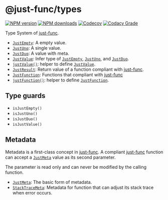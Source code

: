 # @just-func/types

[![NPM version][npm-image]][npm-url]
[![NPM downloads][downloads-image]][downloads-url]
[![Codecov][codecov-image]][codecov-url]
[![Codacy Grade][codacy-grade]][codacy-url]

Type System of [just-func][just-func-typescript].

- [`JustEmpty`]: A empty value.
- [`JustUno`]: A single value.
- [`JustDuo`]: A value with meta.
- [`JustValue`]: Infer type of [`JustEmpty`], [`JustUno`], and [`JustDuo`].
- [`justValue()`]: helper to define [`JustValue`].
- [`JustResult`]: Return value of a function compliant with [just-func].
- [`JustFunction`]: Functions that compliant with [just-func]
- [`justFunction()`]: helper to define [`JustFunction`].

## Type guards

- `isJustEmpty()`
- `isJustUno()`
- `isJustDuo()`
- `isJustValue()`

## Metadata

Metadata is a first-class concept in [just-func].
A compliant [just-func] function can accept a [`JustMeta`] value as its second parameter.

The parameter is read only and can never be modified by the calling function.

- [`JustMeta`]: The basic form of metadata.
- [`StackTraceMeta`]: Metadata for function that can adjust its stack trace when error occurs.

[codacy-grade]: https://app.codacy.com/project/badge/Grade/cb8acd44f2874dbf85b1755a85690097
[codacy-url]: https://www.codacy.com/gh/justland/just-func-typescript/dashboard?utm_source=github.com&amp;utm_medium=referral&amp;utm_content=justland/just-func-typescript&amp;utm_campaign=Badge_Grade
[codecov-image]: https://codecov.io/gh/justland/just-func-typescript/branch/main/graph/badge.svg
[codecov-url]: https://codecov.io/gh/justland/just-func-typescript
[downloads-image]: https://img.shields.io/npm/dm/@just-func/types.svg?style=flat
[downloads-url]: https://npmjs.org/package/@just-func/types
[just-func-typescript]: https://github.com/justland/just-func-typescript/tree/main/packages/just-func
[just-func]: https://github.com/justland/just-func
[npm-image]: https://img.shields.io/npm/v/@just-func/types.svg?style=flat
[npm-url]: https://npmjs.org/package/@just-func/types
[`JustMeta`]: https://github.com/justland/just-func-typescript/blob/main/packages/types/ts/Just.ts#L3
[`JustEmpty`]: https://github.com/justland/just-func-typescript/blob/main/packages/types/ts/Just.ts#L11
[`JustUno`]: https://github.com/justland/just-func-typescript/blob/main/packages/types/ts/Just.ts#L15
[`JustDuo`]: https://github.com/justland/just-func-typescript/blob/main/packages/types/ts/Just.ts#L19
[`JustValue`]: https://github.com/justland/just-func-typescript/blob/main/packages/types/ts/Just.ts#L21
[`JustResult`]: https://github.com/justland/just-func-typescript/blob/main/packages/types/ts/Just.ts#30
[`justValue()`]: https://github.com/justland/just-func-typescript/blob/main/packages/types/ts/Just.ts#L37
[`StackTraceMeta`]: https://github.com/justland/just-func-typescript/blob/main/packages/types/ts/Just.ts#L45
[`JustFunction`]: https://github.com/justland/just-func-typescript/blob/main/packages/types/ts/Just.ts#L50
[`justFunction()`]: https://github.com/justland/just-func-typescript/blob/main/packages/types/ts/Just.ts#L56

